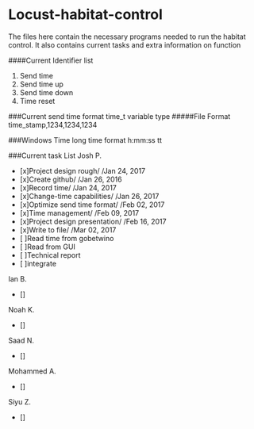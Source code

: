 # Locust-habitat-control
The files here contain the necessary programs needed to run the habitat control.
It also contains current tasks and extra information on function

####Current Identifier list
1. Send time
2. Send time up
3. Send time down
4. Time reset

###Current send time format
time_t variable type
#####File Format
time_stamp,1234,1234,1234

###Windows Time long time format
h:mm:ss tt

###Current task List
Josh P.
- [x]Project design rough/                 /Jan 24, 2017
- [x]Create github/                        /Jan 26, 2016
- [x]Record time/                          /Jan 24, 2017
- [x]Change-time capabilities/             /Jan 26, 2017
- [x]Optimize send time format/            /Feb 02, 2017
- [x]Time management/                      /Feb 09, 2017
- [x]Project design presentation/          /Feb 16, 2017
- [x]Write to file/                        /Mar 02, 2017
- [ ]Read time from gobetwino
- [ ]Read from GUI
- [ ]Technical report
- [ ]integrate

Ian B.
- []

Noah K.
- []

Saad N.
- []

Mohammed A.
- []

Siyu Z.
- []
